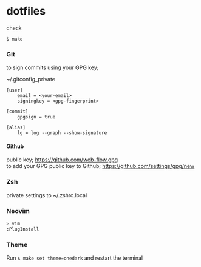 # dotfiles

check

```
$ make
```

### Git

to sign commits using your GPG key;

~/.gitconfig_private
```
[user]
    email = <your-email>
    signingkey = <gpg-fingerprint>

[commit]
    gpgsign = true

[alias]
    lg = log --graph --show-signature
```

#### Github

public key; https://github.com/web-flow.gpg  
to add your GPG public key to Github; https://github.com/settings/gpg/new


### Zsh

private settings to ~/.zshrc.local


### Neovim

```bash
> vim
:PlugInstall
```

### Theme

Run
`$ make set theme=onedark`
and restart the terminal
